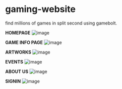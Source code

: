 # gaming-website
find millions of games in split second using gamebolt. 

**HOMEPAGE**
![image](https://github.com/akashigamedev/gaming-website/assets/83766711/1c716ada-b47a-49bf-b044-6adce28e4771)

**GAME INFO PAGE**
![image](https://github.com/akashigamedev/gaming-website/assets/83766711/860ae8ca-18bd-4b2e-9839-104de9bf55b0)

**ARTWORKS**
![image](https://github.com/akashigamedev/gaming-website/assets/83766711/e19b81fc-88fc-4d44-86c6-64e4c126dc02)

**EVENTS**
![image](https://github.com/akashigamedev/gaming-website/assets/83766711/7243d46b-034d-4edf-bc5c-c853be0bf5b2)

**ABOUT US**
![image](https://github.com/akashigamedev/gaming-website/assets/83766711/f3a65b29-4a23-41ff-89ba-99b5f53ec851)

**SIGNIN**
![image](https://github.com/akashigamedev/gaming-website/assets/83766711/666c0533-724e-4a4f-bc19-22d8f7c93093)

